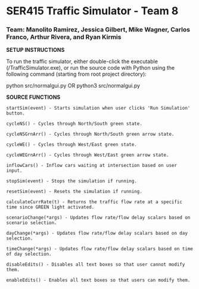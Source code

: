 # SER415 Traffic Simulator - Team 8

### Team: Manolito Ramirez, Jessica Gilbert, Mike Wagner, Carlos Franco, Arthur Rivera, and Ryan Kirmis

<b>SETUP INSTRUCTIONS</b>

To run the traffic simulator, either double-click the executable (/TrafficSimulator.exe), or run the source code with Python using the following command (starting from root project directory):

python src/normalgui.py OR python3 src/normalgui.py

<b>SOURCE FUNCTIONS</b>

    startSim(event) - Starts simulation when user clicks 'Run Simulation' button.

    cycleNS() - Cycles through North/South green state.
    
    cycleNSGrnArr() - Cycles through North/South green arrow state.

    cycleWE() - Cycles through West/East green state.
    
    cycleWEGrnArr() - Cycles through West/East green arrow state.
    
    inflowCars() - Inflow cars waiting at intersection based on user input.
    
    stopSim(event) - Stops the simulation if running.

    resetSim(event) - Resets the simulation if running.

    calculateCurrRate(t) - Returns the traffic flow rate at a specific time since GREEN light activated.
    
    scenarioChange(*args) - Updates flow rate/flow delay scalars based on scenario selection.
    
    dayChange(*args) - Updates flow rate/flow delay scalars based on day selection.
    
    timeChange(*args) - Updates flow rate/flow delay scalars based on time of day selection.
    
    disableEdits() - Disables all text boxes so that user cannot modify them.
    
    enableEdits() - Enables all text boxes so that users can modify them.
